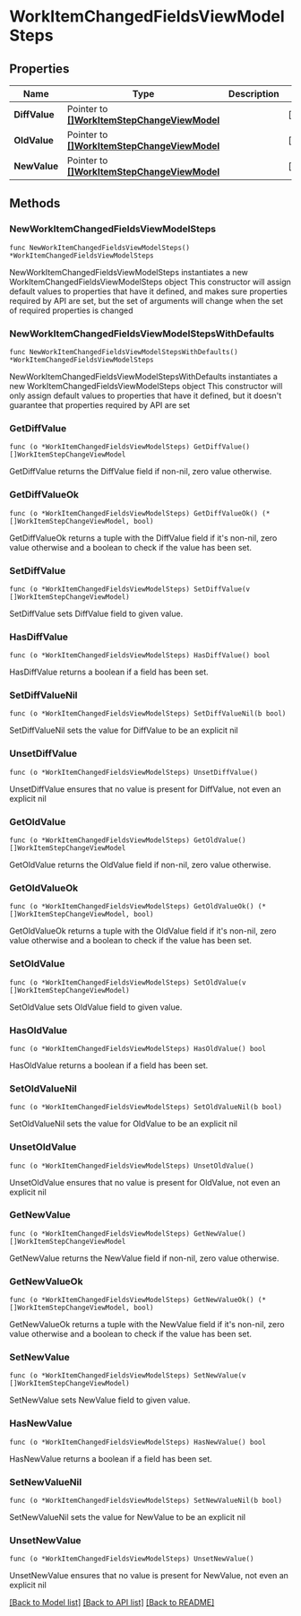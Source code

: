 # WorkItemChangedFieldsViewModelSteps

## Properties

Name | Type | Description | Notes
------------ | ------------- | ------------- | -------------
**DiffValue** | Pointer to [**[]WorkItemStepChangeViewModel**](WorkItemStepChangeViewModel.md) |  | [optional] 
**OldValue** | Pointer to [**[]WorkItemStepChangeViewModel**](WorkItemStepChangeViewModel.md) |  | [optional] 
**NewValue** | Pointer to [**[]WorkItemStepChangeViewModel**](WorkItemStepChangeViewModel.md) |  | [optional] 

## Methods

### NewWorkItemChangedFieldsViewModelSteps

`func NewWorkItemChangedFieldsViewModelSteps() *WorkItemChangedFieldsViewModelSteps`

NewWorkItemChangedFieldsViewModelSteps instantiates a new WorkItemChangedFieldsViewModelSteps object
This constructor will assign default values to properties that have it defined,
and makes sure properties required by API are set, but the set of arguments
will change when the set of required properties is changed

### NewWorkItemChangedFieldsViewModelStepsWithDefaults

`func NewWorkItemChangedFieldsViewModelStepsWithDefaults() *WorkItemChangedFieldsViewModelSteps`

NewWorkItemChangedFieldsViewModelStepsWithDefaults instantiates a new WorkItemChangedFieldsViewModelSteps object
This constructor will only assign default values to properties that have it defined,
but it doesn't guarantee that properties required by API are set

### GetDiffValue

`func (o *WorkItemChangedFieldsViewModelSteps) GetDiffValue() []WorkItemStepChangeViewModel`

GetDiffValue returns the DiffValue field if non-nil, zero value otherwise.

### GetDiffValueOk

`func (o *WorkItemChangedFieldsViewModelSteps) GetDiffValueOk() (*[]WorkItemStepChangeViewModel, bool)`

GetDiffValueOk returns a tuple with the DiffValue field if it's non-nil, zero value otherwise
and a boolean to check if the value has been set.

### SetDiffValue

`func (o *WorkItemChangedFieldsViewModelSteps) SetDiffValue(v []WorkItemStepChangeViewModel)`

SetDiffValue sets DiffValue field to given value.

### HasDiffValue

`func (o *WorkItemChangedFieldsViewModelSteps) HasDiffValue() bool`

HasDiffValue returns a boolean if a field has been set.

### SetDiffValueNil

`func (o *WorkItemChangedFieldsViewModelSteps) SetDiffValueNil(b bool)`

 SetDiffValueNil sets the value for DiffValue to be an explicit nil

### UnsetDiffValue
`func (o *WorkItemChangedFieldsViewModelSteps) UnsetDiffValue()`

UnsetDiffValue ensures that no value is present for DiffValue, not even an explicit nil
### GetOldValue

`func (o *WorkItemChangedFieldsViewModelSteps) GetOldValue() []WorkItemStepChangeViewModel`

GetOldValue returns the OldValue field if non-nil, zero value otherwise.

### GetOldValueOk

`func (o *WorkItemChangedFieldsViewModelSteps) GetOldValueOk() (*[]WorkItemStepChangeViewModel, bool)`

GetOldValueOk returns a tuple with the OldValue field if it's non-nil, zero value otherwise
and a boolean to check if the value has been set.

### SetOldValue

`func (o *WorkItemChangedFieldsViewModelSteps) SetOldValue(v []WorkItemStepChangeViewModel)`

SetOldValue sets OldValue field to given value.

### HasOldValue

`func (o *WorkItemChangedFieldsViewModelSteps) HasOldValue() bool`

HasOldValue returns a boolean if a field has been set.

### SetOldValueNil

`func (o *WorkItemChangedFieldsViewModelSteps) SetOldValueNil(b bool)`

 SetOldValueNil sets the value for OldValue to be an explicit nil

### UnsetOldValue
`func (o *WorkItemChangedFieldsViewModelSteps) UnsetOldValue()`

UnsetOldValue ensures that no value is present for OldValue, not even an explicit nil
### GetNewValue

`func (o *WorkItemChangedFieldsViewModelSteps) GetNewValue() []WorkItemStepChangeViewModel`

GetNewValue returns the NewValue field if non-nil, zero value otherwise.

### GetNewValueOk

`func (o *WorkItemChangedFieldsViewModelSteps) GetNewValueOk() (*[]WorkItemStepChangeViewModel, bool)`

GetNewValueOk returns a tuple with the NewValue field if it's non-nil, zero value otherwise
and a boolean to check if the value has been set.

### SetNewValue

`func (o *WorkItemChangedFieldsViewModelSteps) SetNewValue(v []WorkItemStepChangeViewModel)`

SetNewValue sets NewValue field to given value.

### HasNewValue

`func (o *WorkItemChangedFieldsViewModelSteps) HasNewValue() bool`

HasNewValue returns a boolean if a field has been set.

### SetNewValueNil

`func (o *WorkItemChangedFieldsViewModelSteps) SetNewValueNil(b bool)`

 SetNewValueNil sets the value for NewValue to be an explicit nil

### UnsetNewValue
`func (o *WorkItemChangedFieldsViewModelSteps) UnsetNewValue()`

UnsetNewValue ensures that no value is present for NewValue, not even an explicit nil

[[Back to Model list]](../README.md#documentation-for-models) [[Back to API list]](../README.md#documentation-for-api-endpoints) [[Back to README]](../README.md)


